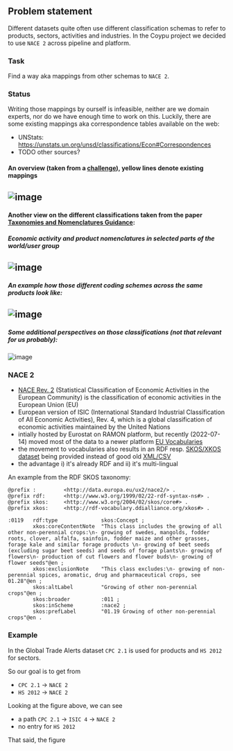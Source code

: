 ## Problem statement
Different datasets quite often use different classification schemas to refer to products, sectors, activities and industries. 
In the Coypu project we decided to use `NACE 2` across pipeline and platform.

### Task
Find a way aka mappings from other schemas to `NACE 2`. 

### Status
Writing those mappings by ourself is infeasible, neither are we domain experts, nor do we have enough time to work on this. Luckily, there are some existing mappings aka correspondence tables available on the web:

* UNStats: https://unstats.un.org/unsd/classifications/Econ#Correspondences
* TODO other sources?

#### An overview (taken from a [challenge](https://semstats.org/2016/challenge/classifications)), yellow lines denote existing mappings

![image](/uploads/3600d03d52da8c21a45cd352eaff4468/image.png)
------------------
#### Another view on the different classifications taken from the paper [Taxonomies and Nomenclatures Guidance](https://www.icmagroup.org/assets/documents/Sustainable-finance/Taxonomies-and-Nomenclatures-Guidance-March-2021-18032021.pdf):
##### Economic activity and product nomenclatures in selected parts of the world/user group
![image](/uploads/83b507e842664ef22a45cadac9309eb5/image.png)
------------------
##### An example how those different coding schemes across the same products look like:
![image](/uploads/a3c480839b3b7c5588ff2c3a3769179f/image.png) 
------------------
##### Some additional perspectives on those classifications (not that relevant for us probably):
![image](/uploads/be5cff2bd42450965e30c3b4078acf26/image.png)


### NACE 2
* [NACE Rev. 2](https://ec.europa.eu/eurostat/web/nace-rev2/overview) (Statistical Classification of Economic Activities in the European Community) is the classification of economic activities in the European Union (EU)
* European version of ISIC (International Standard Industrial Classification of All Economic Activities), Rev. 4, which is a global classification of economic activities maintained by the United Nations
* intially hosted by Eurostat on RAMON platform, but recently (2022-07-14) moved most of the data to a newer platform [EU Vocabularies](https://op.europa.eu/en/web/eu-vocabularies/dataset/-/resource?uri=http://publications.europa.eu/resource/dataset/nace2)
* the movement to vocabularies also results in an RDF resp. [SKOS/XKOS dataset](https://op.europa.eu/en/web/eu-vocabularies/dataset/-/resource?uri=http://publications.europa.eu/resource/dataset/nace2#_eu_europa_publications_portlet_conceptdisplay_ConceptDisplayPortlet_14TabContent) being provided instead of good old [XML/CSV](https://ec.europa.eu/eurostat/ramon/nomenclatures/index.cfm?TargetUrl=LST_CLS_DLD&StrNom=NACE_REV2&StrLanguageCode=EN&StrLayoutCode=HIERARCHIC)
* the advantage i) it's already RDF and ii) it's multi-lingual

An example from the RDF SKOS taxonomy:


``` turtle
@prefix :         <http://data.europa.eu/ux2/nace2/> .
@prefix rdf:      <http://www.w3.org/1999/02/22-rdf-syntax-ns#> .
@prefix skos:     <http://www.w3.org/2004/02/skos/core#> .
@prefix xkos:     <http://rdf-vocabulary.ddialliance.org/xkos#> .

:0119   rdf:type              skos:Concept ;
        xkos:coreContentNote  "This class includes the growing of all other non-perennial crops:\n- growing of swedes, mangolds, fodder roots, clover, alfalfa, sainfoin, fodder maize and other grasses, forage kale and similar forage products \n- growing of beet seeds (excluding sugar beet seeds) and seeds of forage plants\n- growing of flowers\n- production of cut flowers and flower buds\n- growing of flower seeds"@en ;
        xkos:exclusionNote    "This class excludes:\n- growing of non-perennial spices, aromatic, drug and pharmaceutical crops, see 01.28"@en ;
        skos:altLabel         "Growing of other non-perennial crops"@en ;
        skos:broader          :011 ;
        skos:inScheme         :nace2 ;
        skos:prefLabel        "01.19 Growing of other non-perennial crops"@en .
```

### Example
In the Global Trade Alerts dataset `CPC 2.1` is used for products and `HS 2012` for sectors.

So our goal is to get from 

* `CPC 2.1` -> `NACE 2`
* `HS 2012` -> `NACE 2`

Looking at the figure above, we can see

* a path `CPC 2.1` -> `ISIC 4` -> `NACE 2`
* no entry for `HS 2012`

That said, the figure





